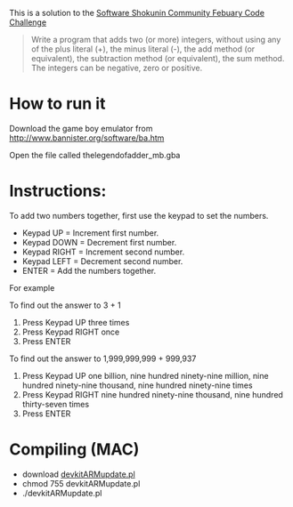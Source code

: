 This is a solution to the [Software Shokunin Community Febuary Code Challenge](https://github.com/software-shokunin/feb-code-challenge)

> Write a program that adds two (or more) integers, without using any of the
> plus literal (+), the minus literal (-), the add method (or equivalent), the
> subtraction method (or equivalent), the sum method. The integers can be
> negative, zero or positive.

How to run it
=============

Download the game boy emulator from http://www.bannister.org/software/ba.htm

Open the file called thelegendofadder_mb.gba

Instructions:
=============

To add two numbers together, first use the keypad to set the numbers.

* Keypad UP = Increment first number.
* Keypad DOWN = Decrement first number.
* Keypad RIGHT = Increment second number.
* Keypad LEFT = Decrement second number.
* ENTER = Add the numbers together.

For example

To find out the answer to 3 + 1

1. Press Keypad UP three times
2. Press Keypad RIGHT once
3. Press ENTER


To find out the answer to 1,999,999,999 + 999,937

1. Press Keypad UP one billion, nine hundred ninety-nine million, nine hundred ninety-nine thousand, nine hundred ninety-nine times
2. Press Keypad RIGHT nine hundred ninety-nine thousand, nine hundred thirty-seven times
3. Press ENTER


Compiling (MAC)
==================
- download [devkitARMupdate.pl](https://sourceforge.net/projects/devkitpro/files/Automated%20Installer/)
- chmod 755 devkitARMupdate.pl
- ./devkitARMupdate.pl
